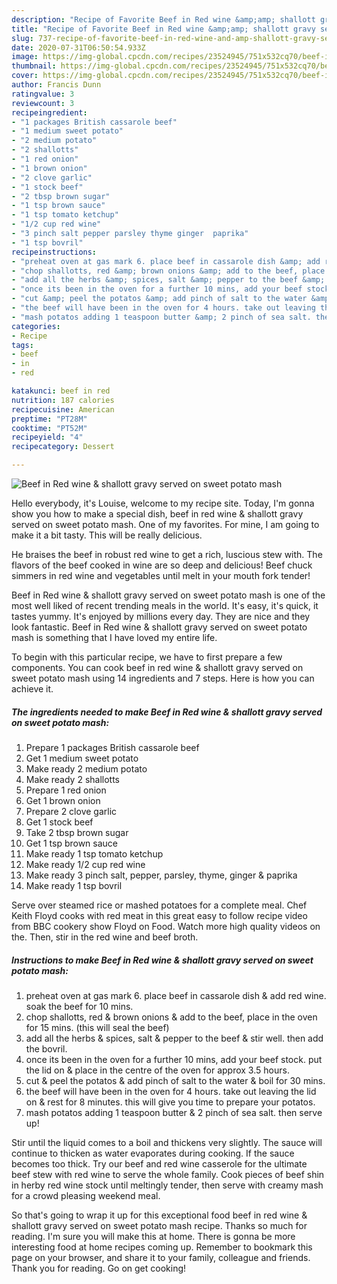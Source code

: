```yaml
---
description: "Recipe of Favorite Beef in Red wine &amp;amp; shallott gravy served on sweet potato mash"
title: "Recipe of Favorite Beef in Red wine &amp;amp; shallott gravy served on sweet potato mash"
slug: 737-recipe-of-favorite-beef-in-red-wine-and-amp-shallott-gravy-served-on-sweet-potato-mash
date: 2020-07-31T06:50:54.933Z
image: https://img-global.cpcdn.com/recipes/23524945/751x532cq70/beef-in-red-wine-shallott-gravy-served-on-sweet-potato-mash-recipe-main-photo.jpg
thumbnail: https://img-global.cpcdn.com/recipes/23524945/751x532cq70/beef-in-red-wine-shallott-gravy-served-on-sweet-potato-mash-recipe-main-photo.jpg
cover: https://img-global.cpcdn.com/recipes/23524945/751x532cq70/beef-in-red-wine-shallott-gravy-served-on-sweet-potato-mash-recipe-main-photo.jpg
author: Francis Dunn
ratingvalue: 3
reviewcount: 3
recipeingredient:
- "1 packages British cassarole beef"
- "1 medium sweet potato"
- "2 medium potato"
- "2 shallotts"
- "1 red onion"
- "1 brown onion"
- "2 clove garlic"
- "1 stock beef"
- "2 tbsp brown sugar"
- "1 tsp brown sauce"
- "1 tsp tomato ketchup"
- "1/2 cup red wine"
- "3 pinch salt pepper parsley thyme ginger  paprika"
- "1 tsp bovril"
recipeinstructions:
- "preheat oven at gas mark 6. place beef in cassarole dish &amp; add red wine. soak the beef for 10 mins."
- "chop shallotts, red &amp; brown onions &amp; add to the beef, place in the oven for 15 mins. (this will seal the beef)"
- "add all the herbs &amp; spices, salt &amp; pepper to the beef &amp; stir well. then add the bovril."
- "once its been in the oven for a further 10 mins, add your beef stock. put the lid on &amp; place in the centre of the oven for approx 3.5 hours."
- "cut &amp; peel the potatos &amp; add pinch of salt to the water &amp; boil for 30 mins."
- "the beef will have been in the oven for 4 hours. take out leaving the lid on &amp; rest for 8 minutes. this will give you time to prepare your potatos."
- "mash potatos adding 1 teaspoon butter &amp; 2 pinch of sea salt. then serve up!"
categories:
- Recipe
tags:
- beef
- in
- red

katakunci: beef in red 
nutrition: 187 calories
recipecuisine: American
preptime: "PT28M"
cooktime: "PT52M"
recipeyield: "4"
recipecategory: Dessert

---
```



![Beef in Red wine &amp; shallott gravy served on sweet potato mash](https://img-global.cpcdn.com/recipes/23524945/751x532cq70/beef-in-red-wine-shallott-gravy-served-on-sweet-potato-mash-recipe-main-photo.jpg)

Hello everybody, it's Louise, welcome to my recipe site. Today, I'm gonna show you how to make a special dish, beef in red wine &amp; shallott gravy served on sweet potato mash. One of my favorites. For mine, I am going to make it a bit tasty. This will be really delicious.

He braises the beef in robust red wine to get a rich, luscious stew with. The flavors of the beef cooked in wine are so deep and delicious! Beef chuck simmers in red wine and vegetables until melt in your mouth fork tender!

Beef in Red wine &amp; shallott gravy served on sweet potato mash is one of the most well liked of recent trending meals in the world. It's easy, it's quick, it tastes yummy. It's enjoyed by millions every day. They are nice and they look fantastic. Beef in Red wine &amp; shallott gravy served on sweet potato mash is something that I have loved my entire life.


To begin with this particular recipe, we have to first prepare a few components. You can cook beef in red wine &amp; shallott gravy served on sweet potato mash using 14 ingredients and 7 steps. Here is how you can achieve it.

<!--inarticleads1-->

##### The ingredients needed to make Beef in Red wine &amp; shallott gravy served on sweet potato mash:

1. Prepare 1 packages British cassarole beef
1. Get 1 medium sweet potato
1. Make ready 2 medium potato
1. Make ready 2 shallotts
1. Prepare 1 red onion
1. Get 1 brown onion
1. Prepare 2 clove garlic
1. Get 1 stock beef
1. Take 2 tbsp brown sugar
1. Get 1 tsp brown sauce
1. Make ready 1 tsp tomato ketchup
1. Make ready 1/2 cup red wine
1. Make ready 3 pinch salt, pepper, parsley, thyme, ginger &amp; paprika
1. Make ready 1 tsp bovril


Serve over steamed rice or mashed potatoes for a complete meal. Chef Keith Floyd cooks with red meat in this great easy to follow recipe video from BBC cookery show Floyd on Food. Watch more high quality videos on the. Then, stir in the red wine and beef broth. 

<!--inarticleads2-->

##### Instructions to make Beef in Red wine &amp; shallott gravy served on sweet potato mash:

1. preheat oven at gas mark 6. place beef in cassarole dish &amp; add red wine. soak the beef for 10 mins.
1. chop shallotts, red &amp; brown onions &amp; add to the beef, place in the oven for 15 mins. (this will seal the beef)
1. add all the herbs &amp; spices, salt &amp; pepper to the beef &amp; stir well. then add the bovril.
1. once its been in the oven for a further 10 mins, add your beef stock. put the lid on &amp; place in the centre of the oven for approx 3.5 hours.
1. cut &amp; peel the potatos &amp; add pinch of salt to the water &amp; boil for 30 mins.
1. the beef will have been in the oven for 4 hours. take out leaving the lid on &amp; rest for 8 minutes. this will give you time to prepare your potatos.
1. mash potatos adding 1 teaspoon butter &amp; 2 pinch of sea salt. then serve up!


Stir until the liquid comes to a boil and thickens very slightly. The sauce will continue to thicken as water evaporates during cooking. If the sauce becomes too thick. Try our beef and red wine casserole for the ultimate beef stew with red wine to serve the whole family. Cook pieces of beef shin in herby red wine stock until meltingly tender, then serve with creamy mash for a crowd pleasing weekend meal. 

So that's going to wrap it up for this exceptional food beef in red wine &amp; shallott gravy served on sweet potato mash recipe. Thanks so much for reading. I'm sure you will make this at home. There is gonna be more interesting food at home recipes coming up. Remember to bookmark this page on your browser, and share it to your family, colleague and friends. Thank you for reading. Go on get cooking!
